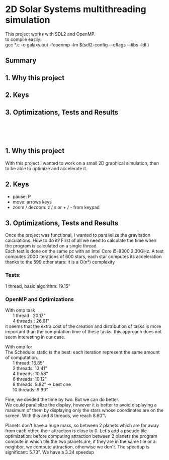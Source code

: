 # 2D Solar Systems multithreading simulation 

This project works with SDL2 and OpenMP.\
to compile easily: \
gcc *.c -o galaxy.out -fopenmp -lm $(sdl2-config --cflags --libs -ldl )

## Summary
## 1. Why this project
## 2. Keys
## 3. Optimizations, Tests and Results
&nbsp;\
&nbsp;\
&nbsp;


## 1. Why this project
With this project I wanted to work on a small 2D graphical simulation, then to be able to optimize and accelerate it.
## 2. Keys
- pause: P
- move: arrows keys
- zoom / dezoom: z / s or + / - from keypad
## 3. Optimizations, Tests and Results
Once the project was functional, I wanted to parallelize the gravitation calculations.
How to do it?
First of all we need to calculate the time when the program is calculated on a single thread.\
Each test is done on the same pc with an Intel Core i5-8300 2.30GHz. 
A test computes 2000 iterations of 600 stars, each star computes its acceleration thanks to the 599 other stars: it is a O(n²) complexity

### Tests:
1 thread, basic algorithm: 19.15"

### OpenMP and Optimizations
With omp task\
&nbsp;&nbsp;&nbsp;&nbsp;&nbsp;    1 thread : 20.17"\
&nbsp;&nbsp;&nbsp;&nbsp;&nbsp;    4 threads : 26.61"\
it seems that the extra cost of the creation and distribution of tasks is more important than the computation time of these tasks: this approach does not seem interesting in our case.

With omp for\
The Schedule: static is the best: each iteration represent the same amount of computation.\
&nbsp;&nbsp;&nbsp;&nbsp;&nbsp;    1 thread: 16.85"\
&nbsp;&nbsp;&nbsp;&nbsp;&nbsp;    2 threads: 13.41"\
&nbsp;&nbsp;&nbsp;&nbsp;&nbsp;    4 threads: 10.58"\
&nbsp;&nbsp;&nbsp;&nbsp;&nbsp;    6 threads: 10.12"\
&nbsp;&nbsp;&nbsp;&nbsp;&nbsp;    8 threads: 9.82"  -> best one\
&nbsp;&nbsp;&nbsp;&nbsp;&nbsp;    10 threads: 9.90"

Fine, we divided the time by two. But we can do better.\
We could parallelize the display, however it is better to avoid displaying a maximum of them by displaying only the stars whose coordinates are on the screen.
With this and 8 threads, we reach 8.60"\

Planets don't have a huge mass, so between 2 planets which are far away from each other, their attraction is close to 0. Let's add a pseudo tile optimization: before computing attraction between 2 planets the program compute in which tile the two planets are, if they are in the same tile or a neighbor, we compute attraction, otherwise we don't. 
The speedup is significant: 5.73".
We have a 3.34 speedup
 



